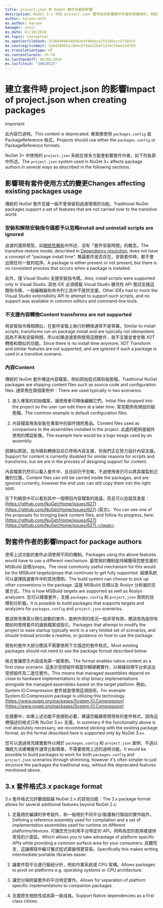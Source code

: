 ```yaml
---
title: project.json 對 NuGet 套件作者的影響
description: NuGet 3.x 中的 project.json 實作如何影響套件作者的詳細資料，例如不支援的功能、內容以及套件格式。
author: karann-msft
ms.author: karann
manager: unnir
ms.date: 01/18/2018
ms.topic: conceptual
ms.openlocfilehash: 3236846864483b2e4f8bdaca2fe285ecc571b415
ms.sourcegitcommit: 2a6d200012cdb4cbf5ab1264f12fecf9ae12d769
ms.translationtype: HT
ms.contentlocale: zh-TW
ms.lasthandoff: 06/06/2018
ms.locfileid: "34818525"
---
```

# <a name="impact-of-projectjson-when-creating-packages"></a><span data-ttu-id="6f3da-103">建立套件時 project.json 的影響</span><span class="sxs-lookup"><span data-stu-id="6f3da-103">Impact of project.json when creating packages</span></span>

> [!Important]
> <span data-ttu-id="6f3da-104">此內容已過時。</span><span class="sxs-lookup"><span data-stu-id="6f3da-104">This content is deprecated.</span></span> <span data-ttu-id="6f3da-105">專案應使用 `packages.config` 或 PackageReference 格式。</span><span class="sxs-lookup"><span data-stu-id="6f3da-105">Projects should use either the `packages.config` or PackageReference formats.</span></span>

<span data-ttu-id="6f3da-106">NuGet 3+ 中使用的 `project.json` 系統在很多方面會影響套件作者，如下列各節中所述。</span><span class="sxs-lookup"><span data-stu-id="6f3da-106">The `project.json` system used in NuGet 3+ affects package authors in several ways as described in the following sections.</span></span>

## <a name="changes-affecting-existing-packages-usage"></a><span data-ttu-id="6f3da-107">影響現有套件使用方式的變更</span><span class="sxs-lookup"><span data-stu-id="6f3da-107">Changes affecting existing packages usage</span></span>

<span data-ttu-id="6f3da-108">傳統的 NuGet 套件支援一組不會保留到過渡環境的功能。</span><span class="sxs-lookup"><span data-stu-id="6f3da-108">Traditional NuGet packages support a set of features that are not carried over to the transitive world.</span></span>

### <a name="install-and-uninstall-scripts-are-ignored"></a><span data-ttu-id="6f3da-109">安裝和解除安裝指令碼都予以忽略</span><span class="sxs-lookup"><span data-stu-id="6f3da-109">Install and uninstall scripts are ignored</span></span>

<span data-ttu-id="6f3da-110">過渡的還原模型，如[相依性解析](../consume-packages/dependency-resolution.md#dependency-resolution-with-packagereference)中所述，沒有「套件安裝時間」的概念。</span><span class="sxs-lookup"><span data-stu-id="6f3da-110">The transitive restore model, described in [Dependency resolution](../consume-packages/dependency-resolution.md#dependency-resolution-with-packagereference), does not have a concept of "package install time".</span></span> <span data-ttu-id="6f3da-111">無論套件是否存在，安裝套件時，都不會出現任何一致的程序。</span><span class="sxs-lookup"><span data-stu-id="6f3da-111">A package is either present or not present, but there is no consistent process that occurs when a package is installed.</span></span>

<span data-ttu-id="6f3da-112">此外，僅 Visual Studio 支援安裝指令碼。</span><span class="sxs-lookup"><span data-stu-id="6f3da-112">Also, install scripts were supported only in Visual Studio.</span></span> <span data-ttu-id="6f3da-113">其他 IDE 必須模擬 Visual Studio 擴充性 API 嘗試支援這類指令碼，一般編輯器和命令列工具中不提供支援。</span><span class="sxs-lookup"><span data-stu-id="6f3da-113">Other IDEs had to mock the Visual Studio extensibility API to attempt to support such scripts, and no support was available in common editors and command-line tools.</span></span>

### <a name="content-transforms-are-not-supported"></a><span data-ttu-id="6f3da-114">不支援內容轉換</span><span class="sxs-lookup"><span data-stu-id="6f3da-114">Content transforms are not supported</span></span>

<span data-ttu-id="6f3da-115">與安裝指令碼相類似，在套件安裝上執行的轉換通常不是等冪。</span><span class="sxs-lookup"><span data-stu-id="6f3da-115">Similar to install scripts, transforms run on package install and are typically not idempotent.</span></span> <span data-ttu-id="6f3da-116">因為不再有安裝時間，所以如果過渡案例使用這類套件，就不支援並會忽略 XDT 轉換和類似的功能。</span><span class="sxs-lookup"><span data-stu-id="6f3da-116">Since there is no install time anymore, XDT Transform and similar features are not supported, and are ignored if such a package is used in a transitive scenario.</span></span>

### <a name="content"></a><span data-ttu-id="6f3da-117">內容</span><span class="sxs-lookup"><span data-stu-id="6f3da-117">Content</span></span>

<span data-ttu-id="6f3da-118">傳統的 NuGet 套件傳送內容檔案，例如原始程式碼和組態檔。</span><span class="sxs-lookup"><span data-stu-id="6f3da-118">Traditional NuGet packages are shipping content files such as source code and configuration files.</span></span> <span data-ttu-id="6f3da-119">通常用在兩個案例中：</span><span class="sxs-lookup"><span data-stu-id="6f3da-119">There are used typically in two scenarios:</span></span>

1. <span data-ttu-id="6f3da-120">放入專案的初始檔案，讓使用者可稍後編輯它們。</span><span class="sxs-lookup"><span data-stu-id="6f3da-120">Initial files dropped into the project so the user can edit them at a later time.</span></span> <span data-ttu-id="6f3da-121">常見範例為預設的組態檔。</span><span class="sxs-lookup"><span data-stu-id="6f3da-121">The common example is default configuration files.</span></span>

1. <span data-ttu-id="6f3da-122">內容檔案用為安裝在專案中的組件隨附產品。</span><span class="sxs-lookup"><span data-stu-id="6f3da-122">Content files used as companions to the assemblies installed in the project.</span></span> <span data-ttu-id="6f3da-123">此處的範例是組件使用的標誌影像。</span><span class="sxs-lookup"><span data-stu-id="6f3da-123">The example here would be a logo image used by an assembly.</span></span>

<span data-ttu-id="6f3da-124">因類似原因，指令碼和轉換目前已停用內容支援，但我們正在努力設計內容支援。</span><span class="sxs-lookup"><span data-stu-id="6f3da-124">Support for content is currently disabled for similar reasons for scripts and transforms, but we are in the process of designing support for content.</span></span>

<span data-ttu-id="6f3da-125">內容檔案仍然可以載入套件中，且目前仍予忽略，不過使用者仍可以將其複製到正確的位置。</span><span class="sxs-lookup"><span data-stu-id="6f3da-125">Content files can still be carried inside the packages, and are ignored currently, however the end user can still copy them into the right spot.</span></span>

<span data-ttu-id="6f3da-126">在下列網頁中可以看到其中一個帶回內容檔案的提議，而且可以追蹤其進度：[https://github.com/NuGet/Home/issues/627](https://github.com/NuGet/Home/issues/627) \(英文\)。</span><span class="sxs-lookup"><span data-stu-id="6f3da-126">You can see one of the proposals for bringing back content files, and follow its progress, here: [https://github.com/NuGet/Home/issues/627](https://github.com/NuGet/Home/issues/627).</span></span>

## <a name="impact-for-package-authors"></a><span data-ttu-id="6f3da-127">對套件作者的影響</span><span class="sxs-lookup"><span data-stu-id="6f3da-127">Impact for package authors</span></span>

<span data-ttu-id="6f3da-128">使用上述功能的套件必須使用不同的機制。</span><span class="sxs-lookup"><span data-stu-id="6f3da-128">Packages using the above features would have to use a different mechanism.</span></span> <span data-ttu-id="6f3da-129">最常用的機制是持續獲得完整支援的 MSBuild 目標/props。</span><span class="sxs-lookup"><span data-stu-id="6f3da-129">The most commonly useful mechanism for this would be the MSBuild targets/props that continues to get fully supported.</span></span> <span data-ttu-id="6f3da-130">組建系統可以選擇挑選套件中的其他慣例。</span><span class="sxs-lookup"><span data-stu-id="6f3da-130">The build system can choose to pick up other conventions in the package.</span></span> <span data-ttu-id="6f3da-131">這是 MSBuild 目標以及 Roslyn 分析器的支援方式。</span><span class="sxs-lookup"><span data-stu-id="6f3da-131">This is how MSBuild targets are supported as well as Roslyn analyzers.</span></span> <span data-ttu-id="6f3da-132">您可以建置套件，支援 `packages.config` 和 `project.json` 案例的目標和分析器。</span><span class="sxs-lookup"><span data-stu-id="6f3da-132">It is possible to build packages that supports targets and analyzers for `packages.config` and `project.json` scenarios.</span></span>

<span data-ttu-id="6f3da-133">嘗試修改專案以簡化啟動的套件，能夠作用的情況一般非常有限，應該改為提供有關如何使用套件的讀我檔案或指引。</span><span class="sxs-lookup"><span data-stu-id="6f3da-133">Packages that attempt to modify the project to ease startup typically work in a very limited set of scenarios, and should instead provide a readme, or guidance on how to use the package.</span></span>

<span data-ttu-id="6f3da-134">現有的套件大部分應該不需要使用下文描述的套件格式。</span><span class="sxs-lookup"><span data-stu-id="6f3da-134">Most existing packages should not need to use the package format described below.</span></span>

<span data-ttu-id="6f3da-135">格式會讓原生內容成為第一級案例。</span><span class="sxs-lookup"><span data-stu-id="6f3da-135">The format enables native content as a first class scenario.</span></span> <span data-ttu-id="6f3da-136">這表示受控組件相當仰賴硬體實作，以根據目標平台來送出受控組件及二進位實作。</span><span class="sxs-lookup"><span data-stu-id="6f3da-136">This means that managed assemblies depend on close to hardware implementations to ship binary implementations alongside the managed assemblies based on the target platform.</span></span> <span data-ttu-id="6f3da-137">例如，System.IO.Compression 套件就是使用這項技術。</span><span class="sxs-lookup"><span data-stu-id="6f3da-137">For example System.IO.Compression package is utilizing this technology.</span></span> [https://www.nuget.org/packages/System.IO.Compression](https://www.nuget.org/packages/System.IO.Compression)

<span data-ttu-id="6f3da-138">在摘要中，如果上述功能不是絕對必要，建議您繼續使用現有的套件格式，因為這裡描述的格式只有 NuGet 3.x+ 支援。</span><span class="sxs-lookup"><span data-stu-id="6f3da-138">In summary if the functionality above is not absolutely necessary, we recommend sticking with the existing package format, as the format described here is supported only by NuGet 3.x+.</span></span>

<span data-ttu-id="6f3da-139">您可以透過填充建置套件以用於 `packages.config` 和 `project.json` 案例，不過以傳統方法建構套件通常比較簡單，不需要使用上述的過時功能。</span><span class="sxs-lookup"><span data-stu-id="6f3da-139">It would be possible to build packages to work for both `packages.config` and `project.json` scenarios through shimming, however it's often simpler to just structure the packages the traditional way, without the deprecated features mentioned above.</span></span>

## <a name="3x-package-format"></a><span data-ttu-id="6f3da-140">3.x 套件格式</span><span class="sxs-lookup"><span data-stu-id="6f3da-140">3.x package format</span></span>

<span data-ttu-id="6f3da-141">3.x 套件格式允許數個超越 NuGet 2.x 的其他功能：</span><span class="sxs-lookup"><span data-stu-id="6f3da-141">The 3.x package format allows for several additional features beyond NuGet 2.x:</span></span>

1. <span data-ttu-id="6f3da-142">定義用於編譯的參考組件，和一組用於不同平台/裝置執行階段的實作組件。</span><span class="sxs-lookup"><span data-stu-id="6f3da-142">Defining a reference assembly used for compilation and a set of implementation assemblies used for runtime on different platforms/devices.</span></span> <span data-ttu-id="6f3da-143">可讓您充分利用平台特定的 API，同時為您的取用者提供常見的介面區。</span><span class="sxs-lookup"><span data-stu-id="6f3da-143">Which allows you to take advantage of platform specific APIs while providing a common surface area for your consumers.</span></span> <span data-ttu-id="6f3da-144">具體而言，這讓撰寫中繼可攜式程式庫變得更容易。</span><span class="sxs-lookup"><span data-stu-id="6f3da-144">Specifically this makes writing intermediate portable libraries easier.</span></span>

1. <span data-ttu-id="6f3da-145">讓套件對平台進行樞紐分析，例如作業系統或 CPU 架構。</span><span class="sxs-lookup"><span data-stu-id="6f3da-145">Allows packages to pivot on platforms e.g. operating systems or CPU architecture.</span></span>

1. <span data-ttu-id="6f3da-146">讓您分隔附屬套件的平台特定實作。</span><span class="sxs-lookup"><span data-stu-id="6f3da-146">Allows for separation of platform specific implementations to companion packages.</span></span>

1. <span data-ttu-id="6f3da-147">支援原生相依性成為第一級成員。</span><span class="sxs-lookup"><span data-stu-id="6f3da-147">Support Native dependencies as a first class citizen.</span></span>
